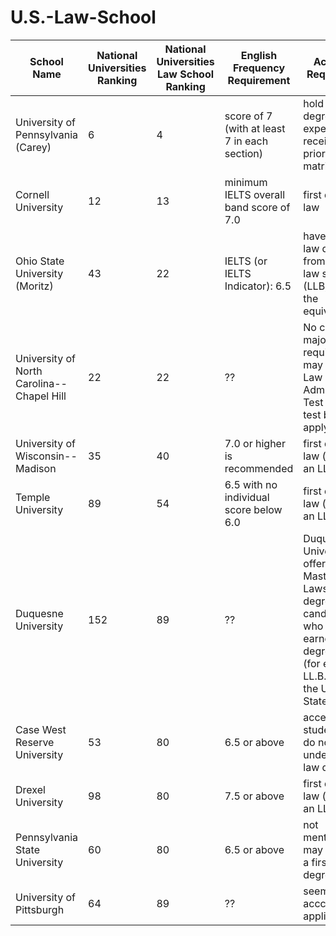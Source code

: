# U.S.-Law-School

| School Name  |   National Universities Ranking |  National Universities Law School Ranking |  English Frequency Requirement| Academic Requirement |    Application Fee | Location | Website |
|----------------|---------|---------|---------|---------|------------|------------|------------|
|University of Pennsylvania (Carey)| 6 | 4 |		score of 7 (with at least 7 in each section) | hold a law degree or expect to receive one prior to matriculation | $85 |Philadelphia, Pennsylvania| https://www.law.upenn.edu/ |
|Cornell University | 12 | 13 |		minimum IELTS overall band score of 7.0 | first degree of law | $80 |Ithaca, New York| https://www.lawschool.cornell.edu/ |
|Ohio State University (Moritz)| 43 | 22 |		IELTS (or IELTS Indicator): 6.5  | have a first law degree from a foreign law school (LLB, JD or the equivalent) | $50 |Columbus, Ohio| https://moritzlaw.osu.edu/ |
|University of North Carolina--Chapel Hill| 22 | 22 |	?? | No certain major is required. But may need take Law School Admission Test (LSAT) test before apply | $75 |Chapel Hill, North Carolina| https://law.unc.edu/ |
|University of Wisconsin--Madison| 35 | 40 |	7.0 or higher is recommended | first degree in law (such as an LL.B.) | $60 |Madison, Wisconsin| https://law.wisc.edu/ |
|Temple University| 89 | 54 |		6.5 with no individual score below 6.0 | first degree in law (such as an LL.B.) | $50 |Philadelphia, Pennsylvania| https://law.temple.edu/ |
|Duquesne University| 152 | 89 |		?? | Duquesne University offers a Master of Laws "LL.M." degree for candidates who have earned a first degree in law (for example LL.B.) outside the United States. | ?? |Pittsburgh, Pennsylvania| https://www.duq.edu/academics/colleges-and-schools/law/index.php |
|Case West Reserve University| 53 | 80 |		6.5 or above | accept students that do not have an undergraduate law degree | ?? |Cleveland, OH| http://case.edu/law/ |
|Drexel University| 98 | 80 |		7.5 or above | first degree in law (such as an LL.B.) | $0 | Philadelphia, PA | http://drexel.edu/law/ |
|Pennsylvania State University| 60 | 80 |		6.5 or above | not mentioned, may not need a first law degree | $75 | University Park, PA | http://pennstatelaw.psu.edu/admissions/llm-admissions |
|University of Pittsburgh| 64 | 89 |		?? | seems only acccept JD application | ?? |Pittsburgh, Pennsylvania| https://www.duq.edu/academics/colleges-and-schools/law/index.php |
